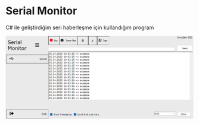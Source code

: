 # Serial Monitor
 C# ile geliştirdiğim seri haberleşme için kullandığım program

![alt text](https://github.com/sahinenes/Serial-Monitor/blob/main/screen.png)
